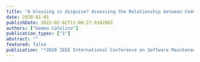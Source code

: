 ```yaml
---
title: "A blessing in disguise? Assessing the Relationship between Code Smells and Sustainability"
date: 2020-01-01
publishDate: 2022-02-02T11:00:27.918200Z
authors: ["Gemma Catolino"]
publication_types: ["1"]
abstract: ""
featured: false
publication: "*2020 IEEE International Conference on Software Maintenance and Evolution (ICSME)*"
---
```


